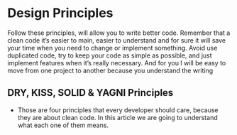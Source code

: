 # Design Principles

Follow these principles, will allow you to write better code. Remember that a clean code it’s easier to main, easier to understand and for sure it will save your time when you need to change or implement something. Avoid use duplicated code, try to keep your code as simple as possible, and just implement features when it’s really necessary. And for you I will be easy to move from one project to another because you understand the writing 

## DRY, KISS, SOLID & YAGNI Principles

- Those are four principles that every developer should care, because they are about clean code. In this article we are going to understand what each one of them means.
